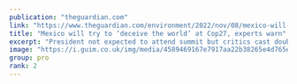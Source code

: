 ```yaml
---
publication: "theguardian.com"
link: "https://www.theguardian.com/environment/2022/nov/08/mexico-will-try-to-deceive-the-world-at-cop27-experts-warn"
title: "Mexico will try to ‘deceive the world’ at Cop27, experts warn"
excerpt: "President not expected to attend summit but critics cast doubt on veracity of pledges the country could make"
image: "https://i.guim.co.uk/img/media/4589469167e7917aa22b38265e4d765ed84070d6/0_0_5276_3166/master/5276.jpg?width=1200&height=630&quality=85&auto=format&fit=crop&overlay-align=bottom%2Cleft&overlay-width=100p&overlay-base64=L2ltZy9zdGF0aWMvb3ZlcmxheXMvdGctZGVmYXVsdC5wbmc&enable=upscale&s=bac38db0ffc43a2608a87fe13d526521"
group: pro
rank: 2
---
```

